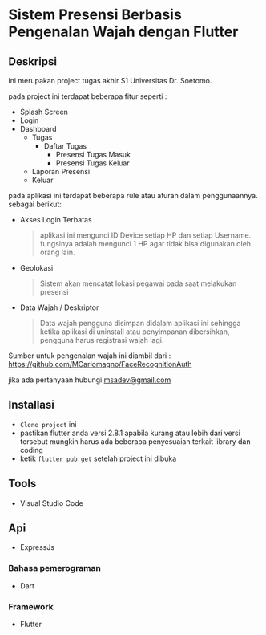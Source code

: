 # Sistem Presensi Berbasis Pengenalan Wajah dengan Flutter

## Deskripsi
ini merupakan project tugas akhir S1 Universitas Dr. Soetomo.

pada project ini terdapat beberapa fitur seperti :

- Splash Screen
- Login
- Dashboard
  - Tugas
    - Daftar Tugas
      - Presensi Tugas Masuk
      - Presensi Tugas Keluar
  - Laporan Presensi
  - Keluar
  
pada aplikasi ini terdapat beberapa rule atau aturan dalam penggunaannya. sebagai berikut:
- Akses Login Terbatas
  > aplikasi ini mengunci ID Device setiap HP dan setiap Username. fungsinya adalah mengunci 1 HP agar tidak bisa digunakan oleh orang lain.
- Geolokasi
  > Sistem akan mencatat lokasi pegawai pada saat melakukan presensi
- Data Wajah / Deskriptor
  > Data wajah pengguna disimpan didalam aplikasi ini sehingga ketika aplikasi di uninstall atau penyimpanan dibersihkan, pengguna harus registrasi wajah lagi.

Sumber untuk pengenalan wajah ini diambil dari : https://github.com/MCarlomagno/FaceRecognitionAuth

jika ada pertanyaan hubungi msadev@gmail.com


## Installasi
- `Clone project` ini
- pastikan flutter anda versi 2.8.1 apabila kurang atau lebih dari versi tersebut mungkin harus ada beberapa penyesuaian terkait library dan coding
- ketik ```flutter pub get``` setelah project ini dibuka

## Tools
- Visual Studio Code

## Api
- ExpressJs

### Bahasa pemerograman 
- Dart

### Framework
- Flutter
